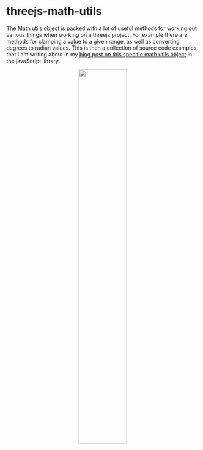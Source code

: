 # threejs-math-utils

The Math utils object is packed with a lot of useful methods for working out various things when working on a threejs project. For example there are methods for clamping a value to a given range, as well as converting degrees to radian values. This is then a collection of source code examples that I am writing about in my [blog post on this specific math utils object](https://dustinpfister.github.io/2022/04/11/threejs-math-utils/) in the javaScript library.

<div align="center">
      <a href="https://www.youtube.com/watch?v=TQMbcHB89RY">
         <img src="https://img.youtube.com/vi/TQMbcHB89RY/0.jpg" style="width:50%;">
      </a>
</div>

